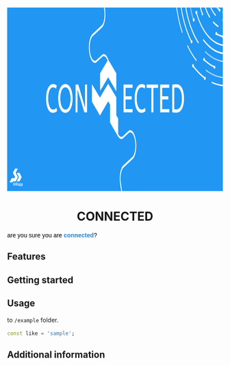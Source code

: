 <p align="center">
  <a href="https://isar.dev">
    <img src="https://github.com/sohrabonline/connected/blob/master/assets/logo.png?sanitize=true" height="428">
  </a>
  <h1 align="center">CONNECTED</h1>
  <pre style="text-align: start;color: rgb(0, 0, 0);"><span style="color: rgb(0, 0, 0); font-family: Verdana, Geneva, sans-serif;">are you sure you are</span><span style="font-family: Verdana, Geneva, sans-serif;"> <strong><span style="color: rgb(44, 130, 201);">connected</span></strong>?</span></pre>
<div id="gtx-trans" style="position: absolute; left: 211px; top: -5px;">
    <div class="gtx-trans-icon"></div>
</div>
</p>




## Features


## Getting started



## Usage

to `/example` folder.

```dart
const like = 'sample';
```

## Additional information


